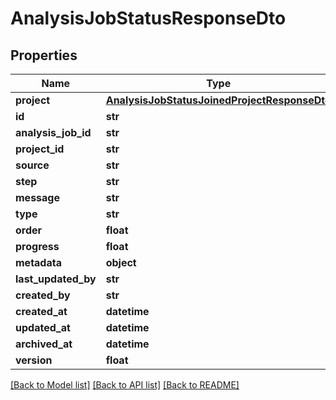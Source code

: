 # AnalysisJobStatusResponseDto

## Properties
Name | Type | Description | Notes
------------ | ------------- | ------------- | -------------
**project** | [**AnalysisJobStatusJoinedProjectResponseDto**](AnalysisJobStatusJoinedProjectResponseDto.md) |  | [optional] 
**id** | **str** |  | [optional] 
**analysis_job_id** | **str** |  | 
**project_id** | **str** |  | 
**source** | **str** |  | 
**step** | **str** |  | 
**message** | **str** |  | [optional] 
**type** | **str** |  | 
**order** | **float** |  | [optional] 
**progress** | **float** |  | [optional] 
**metadata** | **object** |  | [optional] 
**last_updated_by** | **str** |  | [optional] 
**created_by** | **str** |  | [optional] 
**created_at** | **datetime** |  | [optional] 
**updated_at** | **datetime** |  | [optional] 
**archived_at** | **datetime** |  | [optional] 
**version** | **float** |  | [optional] 

[[Back to Model list]](../README.md#documentation-for-models) [[Back to API list]](../README.md#documentation-for-api-endpoints) [[Back to README]](../README.md)

